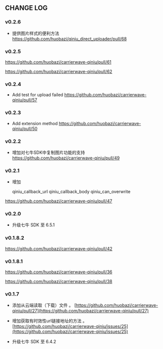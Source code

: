 
## CHANGE LOG

### v0.2.6

- 提供图片样式的便利方法
https://github.com/huobazi/qiniu_direct_uploader/pull/68


### v0.2.5

https://github.com/huobazi/carrierwave-qiniu/pull/61

https://github.com/huobazi/carrierwave-qiniu/pull/62


### v0.2.4

- Add test for upload failed
https://github.com/huobazi/carrierwave-qiniu/pull/57

### v0.2.3

- Add extension method
https://github.com/huobazi/carrierwave-qiniu/pull/50

### v0.2.2

- 增加对七牛SDK中复制图片功能的支持
https://github.com/huobazi/carrierwave-qiniu/pull/49

### v0.2.1

- 增加

    qiniu_callback_url
    qiniu_callback_body
    qiniu_can_overwrite

https://github.com/huobazi/carrierwave-qiniu/pull/47

### v0.2.0

- 升级七牛 SDK 至 6.5.1

### v0.1.8.2

https://github.com/huobazi/carrierwave-qiniu/pull/42

### v0.1.8.1

https://github.com/huobazi/carrierwave-qiniu/pull/36

https://github.com/huobazi/carrierwave-qiniu/pull/38

### v0.1.7

- 添加从云端读取（下载）文件  。 [https://github.com/huobazi/carrierwave-qiniu/pull/27](https://github.com/huobazi/carrierwave-qiniu/pull/27)

- 增加获取有时效性url链接地址的方法 。 [https://github.com/huobazi/carrierwave-qiniu/issues/25](https://github.com/huobazi/carrierwave-qiniu/issues/25)

- 升级七牛 SDK 至 6.4.2
